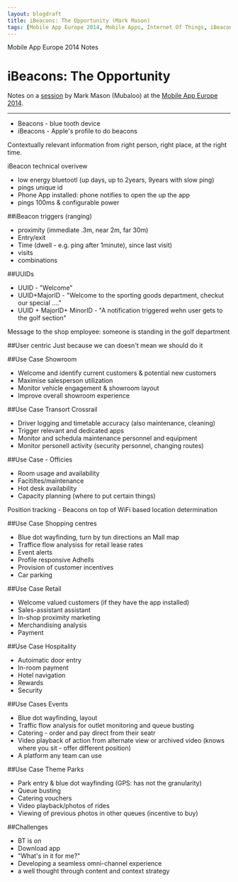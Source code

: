 ```yaml
---
layout: blogdraft
title: iBeacons: The Opportunity (Mark Mason)
tags: [Mobile App Europe 2014, Mobile Apps, Internet Of Things, iBeacons]
---
```


Mobile App Europe 2014 Notes

iBeacons: The Opportunity
===
Notes on a [session](http://mobileappeurope.com/talks/ibeacons-opportunity/ "iBeacons: The Opportunity")
by Mark Mason (Mubaloo)
at the [Mobile App Europe 2014](http://mobileappeurope.com/).

---
* Beacons - blue tooth device
* iBeacons - Apple's profile to do beacons

Contextually relevant information from right person, right place, at the right time.

iBeacon technical overivew
* low energy bluetootl (up days, up to 2years, 9years with slow ping)
* pings unique id
* Phone App installed: phone notifies to open the up the app
* pings 100ms & configurable power

##iBeacon triggers (ranging)
* proximity (immediate .3m, near 2m, far 30m)
* Entry/exit
* Time (dwell - e.g. ping after 1minute), since last visit)
* visits
* combinations

##UUIDs
* UUID - "Welcome"
* UUID+MajorID - "Welcome to the sporting goods department, checkut our special ...."
* UUID + MajorID+ MinorID - "A notification triggered wehn user gets to the golf section"

Message to the shop employee: someone is standing in the golf department

##User centric
Just because we can doesn't mean we should do it

##Use Case Showroom
* Welcome and identify current customers & potential new customers
* Maximise salesperson utilization
* Monitor vehicle engagement & showroom layout
* Improve overall showroom experience

##Use Case Transort Crossrail
* Driver logging and timetable accuracy (also maintenance, cleaning)
* Trigger relevant and dedicated apps
* Monitor and schedula maintenance personnel and equipment
* Monitor personell activity (security personnel, changing routes)

##Use Case - Officies
* Room usage and availability
* Facitiltes/maintenance
* Hot desk availability
* Capacity planning (where to put certain things)

Position tracking - Beacons on top of WiFi based location determination

##Use Case Shopping centres
* Blue dot wayfinding, turn by tun directions an Mall map
* Traffice flow analysiss for retail lease rates
* Event alerts
* Profile responsive Adhells
* Provision of customer incentives
* Car parking

##Use Case Retail
* Welcome valued customers (if they have the app installed)
* Sales-assistant assistant
* In-shop proximity marketing
* Merchandising analysis
* Payment

##Use Case Hospitality
* Autoimatic door entry
* In-room payment
* Hotel navigation
* Rewards
* Security

##Use Cases Events
* Blue dot wayfinding, layout
* Traffic flow analysis for outlet monitoring and queue busting
* Catering - order and pay direct from their seatr
* Video playback of action from alternate view or archived video (knows where you sit - offer different position)
* A platform any team can use

##Use Case Theme Parks
* Park entry & blue dot wayfinding (GPS: has not the granularity)
* Queue busting
* Catering vouchers
* Video playback/photos of rides
* Viewing of previous photos in other queues (incentive to buy)

##Challenges
* BT is on
* Download app
* "What's in it for me?"
* Developing a seamless omni-channel experience
* a well thought through content and context strategy